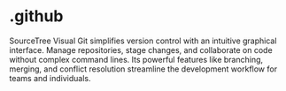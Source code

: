 # .github
SourceTree Visual Git simplifies version control with an intuitive graphical interface. Manage repositories, stage changes, and collaborate on code without complex command lines. Its powerful features like branching, merging, and conflict resolution streamline the development workflow for teams and individuals.

